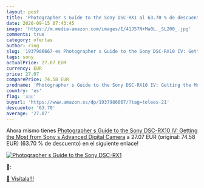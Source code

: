 ```yaml
---
layout: post
title: 'Photographer s Guide to the Sony DSC-RX1 al 63.70 % de descuento'
date: 2020-09-15 07:43:45
image: 'https://m.media-amazon.com/images/I/41J57N+Ma0L._SL200_.jpg'
comments: true
category: ofertas
author: ring
slug: '1937986667-es Photographer s Guide to the Sony DSC-RX10 IV: Getting the...'
tags: sony
actualPrice: 27.07 EUR
currency: EUR
price: 27.07
comparePrice: 74.58 EUR
prodname: 'Photographer s Guide to the Sony DSC-RX10 IV: Getting the Most from Sony s Advanced Digital Camera'
country: 'es'
flag: '🇪🇸'
buyurl: 'https://www.amazon.es/dp/1937986667/?tag=tolees-21'
descuento: '63.70'
average: '27.07'
---
```


Ahora mismo tienes [Photographer s Guide to the Sony DSC-RX10 IV: Getting the Most from Sony s Advanced Digital Camera](https://www.amazon.es/dp/1937986667/?tag=tolees-21) a 27.07 EUR (original: 74.58 EUR) (63.70 %  de descuento) en el siguiente enlace!

[![Photographer s Guide to the Sony DSC-RX1](https://m.media-amazon.com/images/I/41J57N+Ma0L._SL200_.jpg)](https://www.amazon.es/dp/1937986667/?tag=tolees-21)

🔎:


[🛒 Visítala!!!](https://www.amazon.es/dp/1937986667/?tag=tolees-21)
